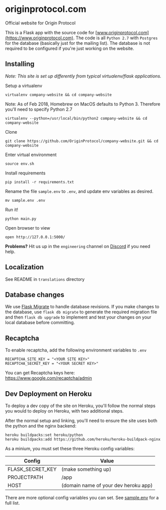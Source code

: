 # originprotocol.com

Official website for Origin Protocol

This is a Flask app with the source code for [www.originprotocol.com](https://www.originprotocol.com). The code is all `Python 2.7` with `Postgres` for the database (basically just for the mailing list). The database is not required to be configured if you're just working on the website.

## Installing
_Note: This site is set up differently from typical virtualenv/flask applications._

Setup a virtualenv
```
virtualenv company-website && cd company-website
```

Note: As of Feb 2018, Homebrew on MacOS defaults to Python 3. Therefore you'll need to specify Python 2.7
```
virtualenv --python=/usr/local/bin/python2 company-website && cd company-website
```

Clone
```
git clone https://github.com/OriginProtocol/company-website.git && cd company-website
```

Enter virtual environment
```
source env.sh
```

Install requirements
```
pip install -r requirements.txt
```

Rename the file `sample.env` to `.env`, and update env variables as desired.
```
mv sample.env .env
```

Run it!
```
python main.py
```

Open browser to view
```
open http://127.0.0.1:5000/
```

**Problems?** Hit us up in the `engineering` channel on [Discord](https://www.originprotocol.com/discord) if you need help.

## Localization
See README in `translations` directory

## Database changes

We use [Flask Migrate](https://flask-migrate.readthedocs.io/en/latest/) to handle database revisions. If you make changes to the database, use `flask db migrate` to generate the required migration file and then `flask db upgrade` to implement and test your changes on your local database before committing.

## Recaptcha

To enable recaptcha, add the following environment variables to `.env`

    RECAPTCHA_SITE_KEY = "<YOUR SITE KEY>"
    RECAPTCHA_SECRET_KEY = "<YOUR SECRET KEY>"

You can get Recaptcha keys here: https://www.google.com/recaptcha/admin

## Dev Deployment on Heroku

To deploy a dev copy of the site on Heroku, you'll follow the normal steps you would to deploy on Heroku, with two additional steps.

After the normal setup and linking, you'll need to ensure the site uses both the python and the nginx backend:

	heroku buildpacks:set heroku/python
	heroku buildpacks:add https://github.com/heroku/heroku-buildpack-nginx

As a minium, you must set these three Heroku config variables:

|Config          |Value|
|----------------|------|
|FLASK_SECRET_KEY|(make something up)|
|PROJECTPATH     |/app|
|HOST            |(domain name of your dev heroku app)|

There are more optional config variables you can set. See [sample.env](sample.env) for a full list.


